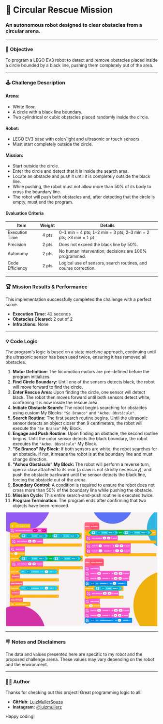 # 🤖 Circular Rescue Mission
### An autonomous robot designed to clear obstacles from a circular arena.

---

### 🎯 Objective
To program a LEGO EV3 robot to detect and remove obstacles placed inside a circle bounded by a black line, pushing them completely out of the area.

---

### 🕹️ Challenge Description

#### Arena:
* White floor.
* A circle with a black line boundary.
* Two cylindrical or cubic obstacles placed randomly inside the circle.

#### Robot:
* LEGO EV3 base with color/light and ultrasonic or touch sensors.
* Must start completely outside the circle.

#### Mission:
* Start outside the circle.
* Enter the circle and detect that it is inside the search area.
* Locate an obstacle and push it until it is completely outside the black line.
* While pushing, the robot must not allow more than 50% of its body to cross the boundary line.
* The robot will push both obstacles and, after detecting that the circle is empty, must end the program.

#### Evaluation Criteria
| Item              | Weight | Details                                                               |
| ----------------- | :----: | --------------------------------------------------------------------- |
| Execution Time    | 4 pts  | 0–1 min = 4 pts; 1–2 min = 3 pts; 2–3 min = 2 pts; >3 min = 1 pt      |
| Precision         | 2 pts  | Does not exceed the black line by 50%.                                |
| Autonomy          | 2 pts  | No human intervention; decisions are 100% programmed.                 |
| Code Efficiency   | 2 pts  | Logical use of sensors, search routines, and course correction.       |

---

### 🏆 Mission Results & Performance
This implementation successfully completed the challenge with a perfect score.

* **Execution Time:** 42 seconds
* **Obstacles Cleared:** 2 out of 2
* **Infractions:** None

---

### 💡 Code Logic
The program's logic is based on a state machine approach, continuing until the ultrasonic sensor has been used twice, ensuring it has removed all obstacles.

1.  **Motor Definition:** The locomotion motors are pre-defined before the program initializes.
2.  **Find Circle Boundary:** Until one of the sensors detects black, the robot will move forward to find the circle.
3.  **Enter Rescue Area:** Upon finding the circle, one sensor will detect black. The robot then moves forward until both sensors detect white, confirming it is now inside the rescue area.
4.  **Initiate Obstacle Search:** The robot begins searching for obstacles using custom My Blocks: `"Se Branco"` and `"Achou Obstáculo"`.
5.  **Search Routine:** The first search routine begins. Until the ultrasonic sensor detects an object closer than 9 centimeters, the robot will execute the `"Se Branco"` My Block.
6.  **Engage and Push Routine:** Upon finding an obstacle, the second routine begins. Until the color sensor detects the black boundary, the robot executes the `"Achou Obstáculo"` My Block.
7.  **"Se Branco" My Block:** If both sensors are white, the robot searches for an obstacle. If not, it means the robot is at the boundary line and must change direction.
8.  **"Achou Obstáculo" My Block:** The robot will perform a reverse turn, open a claw attached to its rear (a claw is not strictly necessary), and push the obstacle backward until the sensor detects the black line, forcing the obstacle out of the arena.
9.  **Boundary Control:** A condition is required to ensure the robot does not cross more than 50% of the boundary line while pushing the obstacle.
10. **Mission Cycle:** This entire search-and-push routine is executed twice.
11. **Program Termination:** The program ends after confirming that two objects have been removed.

<p align="center">
  <img src="code-preview.png" alt="Code Preview" width="500">
</p>

---

### 🪧 Notes and Disclaimers
The data and values presented here are specific to my robot and the proposed challenge arena. These values may vary depending on the robot and the environment.

---

### 👨‍💻 Author

Thanks for checking out this project! Great programming logic to all!

* **GitHub:** [LuizMullerSouza](https://github.com/LuizMullerSouza)
* **Instagram:** [@luizmullerz](https://www.instagram.com/luizmullerz/)

Happy coding!